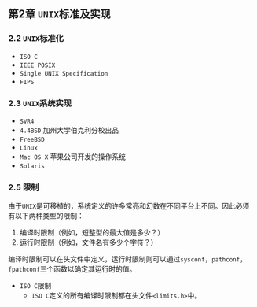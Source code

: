 ## 第2章 `UNIX`标准及实现

### 2.2 `UNIX`标准化

* `ISO C`
* `IEEE POSIX`
* `Single UNIX Specification`
* `FIPS`

### 2.3 `UNIX`系统实现

* `SVR4`
* `4.4BSD` 加州大学伯克利分校出品
* `FreeBSD`
* `Linux`
* `Mac OS X` 苹果公司开发的操作系统
* `Solaris`

### 2.5 限制

由于`UNIX`是可移植的，系统定义的许多常亮和幻数在不同平台上不同。因此必须有以下两种类型的限制：

1. 编译时限制（例如，短整型的最大值是多少？）
2. 运行时限制（例如，文件名有多少个字符？）

编译时限制可以在头文件中定义，运行时限制则可以通过`sysconf`，`pathconf`，`fpathconf`三个函数以确定其运行时的值。

* `ISO C`限制
  * `ISO C`定义的所有编译时限制都在头文件`<limits.h>`中。

